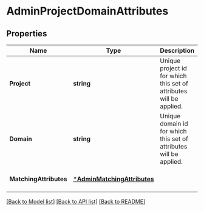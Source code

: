 # AdminProjectDomainAttributes

## Properties
Name | Type | Description | Notes
------------ | ------------- | ------------- | -------------
**Project** | **string** | Unique project id for which this set of attributes will be applied. | [optional] [default to null]
**Domain** | **string** | Unique domain id for which this set of attributes will be applied. | [optional] [default to null]
**MatchingAttributes** | [***AdminMatchingAttributes**](adminMatchingAttributes.md) |  | [optional] [default to null]

[[Back to Model list]](../README.md#documentation-for-models) [[Back to API list]](../README.md#documentation-for-api-endpoints) [[Back to README]](../README.md)


